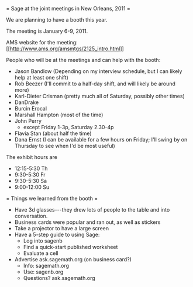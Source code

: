 = Sage at the joint meetings in New Orleans, 2011 =

We are planning to have a booth this year.  

The meeting is January 6-9, 2011.

AMS website for the meeting: [[http://www.ams.org/amsmtgs/2125_intro.html]]

People who will be at the meetings and can help with the booth:

 * Jason Bandlow (Depending on my interview schedule, but I can likely help at least one shift)
 * Rob Beezer  (I'll commit to a half-day shift, and will likely be around more)
 * Karl-Dieter Crisman (pretty much all of Saturday, possibly other times)
 * DanDrake
 * Burcin Erocal
 * Marshall Hampton (most of the time)
 * John Perry
   * except Friday 1-3p, Saturday 2.30-4p
 * Flavia Stan (about half the time)
 * Dana Ernst (I can be available for a few hours on Friday; I'll swing by on Thursday to see when I'd be most useful)

The exhibit hours are

 * 12:15-5:30 Th
 * 9:30-5:30 Fr 
 * 9:30-5:30 Sa 
 * 9:00-12:00 Su

= Things we learned from the booth =

 * Have 3d glasses---they drew lots of people to the table and into conversation.
 * Business cards were popular and ran out, as well as stickers
 * Take a projector to have a large screen
 * Have a 5-step guide to using Sage:
    * Log into sagenb
    * Find a quick-start published worksheet
    * Evaluate a cell
 * Advertise ask.sagemath.org (on business card?)
    * Info: sagemath.org
    * Use: sagenb.org
    * Questions?  ask.sagemath.org
